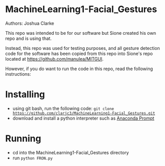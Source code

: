 # MachineLearning1-Facial_Gestures
Authors: Joshua Clarke

This repo was intended to be for our software but Sione created his own repo and is using that.

Instead, this repo was used for testing purposes, and all gesture detection code for the software has been copied from this repo into Sione's repo located at https://github.com/manulea/MITGUI.

However, if you do want to run the code in this repo, read the following instructions:

# Installing
* using git bash, run the following code: <code>git clone https://github.com/clarjc3/MachineLearning1-Facial_Gestures.git</code>
* download and install a python interpreter such as <a href="https://www.anaconda.com/distribution/">Anaconda Prompt</a>

# Running
* cd into the MachineLearning1-Facial_Gestures directory
* run <code>python FRON.py</code>
